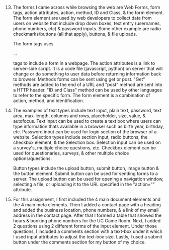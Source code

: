 13. The forms I came across while browsing the web are Web Forms, form tags, action attributes, action, method, ID and Class, & the form element. The form element are used by web developers to collect data from users on website that include drop down boxes, text entry (usernames, phone numbers, etc) & password inputs. Some other example are radio checkmarks/buttons (all that apply), buttons, & file uploads.

    The form tags uses <form>...</form> tags to include a form in a webpage. The action attributes is a link to server-side script. It is a code file (javascript, python) on server that will change or do something to user data before returning information back to browser. Methods forms can be sent using get or post. "Get" methods are added to the end of a URL and "post" method are sent into a HTTP header. "ID and Class" method can be used by other languages to refer to the specific form. The form element is a combination of action, method, and identification.

14. The examples of text types include text input, plain text, password, text area, max-length, columns and rows, placeholder, size, value, & autofocus. Text input can be used to create a text box where users can type information thats available in a browser such as birth year, birthday, etc. Password input can be used for login section of the browser of a website. Selection types include section input, radio buttons, the checkbox element, & the Selection box.
Selection input can be used on a survey's, multiple choice questions, etc. Checkbox element can be used for questionaries, surveys, & other multiple choice options/questions.

    Button types include the upload button, submit button, image button & the button element. Submit button can be used for sending forms to a server. The upload button can be used for opening a navigation window, selecting a file, or uploading it to the URL specified in the "action="" attribute.

15. For this assignment, I first included the 4 main document elements and the 4 main meta elements. Then I added a contact page with a heading and added the business location, phone numbers, & a link of my email address in the contact page. After that I formed a table that showed the hours & booking phone numbers for the UC Game Room. Next, I added 2 questions using 2 different forms of the input element. Under those questions, I included a comments section with a text-box under it which I used input attributes to adjust the text-box size. Lastly, I used a submit button under the comments section for my button of my choice.
